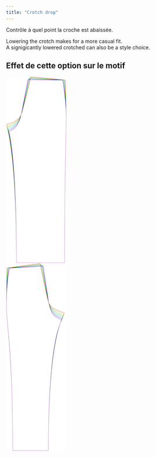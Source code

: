 ```yaml
---
title: "Crotch drop"
---
```


Contrôle à quel point la croche est abaissée.

Lowering the crotch makes for a more casual fit.\
A signigicantly lowered crotched can also be a style choice.

## Effet de cette option sur le motif

![Cette image montre l'effet de cette option en superposant plusieurs variantes qui ont une valeur différente pour cette option](titan_crotchdrop_sample.svg "Effect of this option on the pattern")
